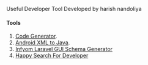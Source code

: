 Useful Developer Tool Developed by harish nandoliya

#### Tools
1. [Code Generator](https://harish81.github.io/codegen/).
2. [Android XML to Java](https://harish81.github.io/xmlgen/).
3. [Infyom Laravel GUI Schema Generator](https://harish81.github.io/infyom-schema-generator/)
4. [Happy Search For Developer](https://harish81.github.io/happy-search/)

